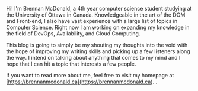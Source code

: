 Hi! I'm Brennan McDonald, a 4th year computer science student studying at the University of Ottawa in Canada. Knowledgeable in the art of the DOM and Front-end, I also have vast experience with a large list of topics in Computer Science. Right now I am working on expanding my knowledge in the field of DevOps, Availability, and Cloud Computing.

This blog is going to simply be my shouting my thoughts into the void with the hope of improving my writing skills and picking up a few listeners along the way. I intend on talking about anything that comes to my mind and I hope that I can hit a topic that interests a few people.

If you want to read more about me, feel free to visit my homepage at [https://brennanmcdonald.ca](<https://brennanmcdonald.ca>). .<br>

